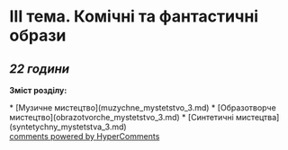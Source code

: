 <div id="hypercomments_widget" class="js-hypercomments-widget invisible"></div>

III тема. Комічні та фантастичні образи
=============================================
## <i>22 години</i>

<p><b>Зміст розділу:</b></p>
   * [Музичне  мистецтво](muzуchne_mуstetstvo_3.md)
   * [Образотворче мистецтво](obrazotvorche_mуstetstvo_3.md)
   * [Синтетичні мистецтва](sуntetуchny_mуstetstva_3.md)

<div class="js-hypercomments-container">
<a href="http://hypercomments.com" class="hc-link" title="comments widget">comments powered by HyperComments</a>
</div>
